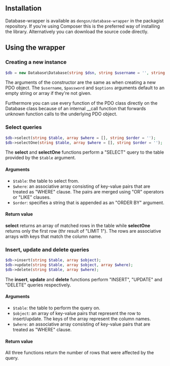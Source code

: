 ## Installation

Database-wrapper is available as `dengsn/database-wrapper` in the packagist repository. If you're using Composer this is the preferred way of installing the library. Alternatively you can download the source code directly.

## Using the wrapper

### Creating a new instance

```php
$db = new Database\Database(string $dsn, string $username = '', string $password = '', array $options = []);
```

The arguments of the constructor are the same as when creating a new PDO object. The `$username`, `$password` and `$options` arguments default to an empty string or array if they're not given.

Furthermore you can use every function of the PDO class directly on the Database class because of an internal __call function that forwards unknown function calls to the underlying PDO object.

### Select queries
```php
$db->select(string $table, array $where = [], string $order = '');
$db->selectOne(string $table, array $where = [], string $order = '');
```

The **select** and **selectOne** functions perform a "SELECT" query to the table provided by the `$table` argument.

#### Arguments
* `$table`: the table to select from.
* `$where`: an associative array consisting of key-value pairs that are treated as "WHERE" clause. The pairs are merged using "OR" operators or "LIKE" clauses.
* `$order`: specifies a string that is appended as an "ORDER BY" argument.

#### Return value
**select** returns an array of matched rows in the table while **selectOne** returns only the first row (thr result of "LIMIT 1"). The rows are associative arrays with keys that match the column name.

### Insert, update and delete queries
```php
$db->insert(string $table, array $object);
$db->update(string $table, array $object, array $where);
$db->delete(string $table, array $where);
```

The **insert**, **update** and **delete** functions perform "INSERT", "UPDATE" and "DELETE" queries respectively.

#### Arguments
* `$table`: the table to perform the query on.
* `$object`: an array of key-value pairs that represent the row to insert/update. The keys of the array represent the column names.
* `$where`: an associative array consisting of key-value pairs that are treated as "WHERE" clause.

#### Return value
All three functions return the number of rows that were affected by the query.
